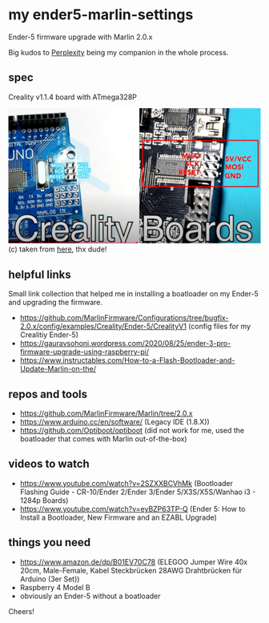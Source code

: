 # my ender5-marlin-settings

Ender-5 firmware upgrade with Marlin 2.0.x

Big kudos to [Perplexity](https://www.perplexity.ai/) being my companion in the whole process.

## spec

Creality v1.1.4 board with ATmega328P

![image](my-creality-board.jpg)
(c) taken from [here](https://youtu.be/2SZXXBCVhMk?si=gMbYtFAglsl8-R_h&t=475), thx dude!

## helpful links

Small link collection that helped me in installing a boatloader on my Ender-5 and upgrading the firmware.

* https://github.com/MarlinFirmware/Configurations/tree/bugfix-2.0.x/config/examples/Creality/Ender-5/CrealityV1 (config files for my Crealitiy Ender-5)
* https://gauravsohoni.wordpress.com/2020/08/25/ender-3-pro-firmware-upgrade-using-raspberry-pi/
* https://www.instructables.com/How-to-a-Flash-Bootloader-and-Update-Marlin-on-the/

## repos and tools

* https://github.com/MarlinFirmware/Marlin/tree/2.0.x
* https://www.arduino.cc/en/software/ (Legacy IDE (1.8.X))
* https://github.com/Optiboot/optiboot (did not work for me, used the boatloader that comes with Marlin out-of-the-box)

## videos to watch

* https://www.youtube.com/watch?v=2SZXXBCVhMk (Bootloader Flashing Guide - CR-10/Ender 2/Ender 3/Ender 5/X3S/X5S/Wanhao i3 - 1284p Boards)
* https://www.youtube.com/watch?v=eyBZP63TP-Q (Ender 5: How to Install a Bootloader, New Firmware and an EZABL Upgrade)

## things you need

* https://www.amazon.de/dp/B01EV70C78 (ELEGOO Jumper Wire 40x 20cm, Male-Female, Kabel Steckbrücken 28AWG Drahtbrücken für Arduino (3er Set))
* Raspberry 4 Model B
* obviously an Ender-5 without a boatloader

Cheers!